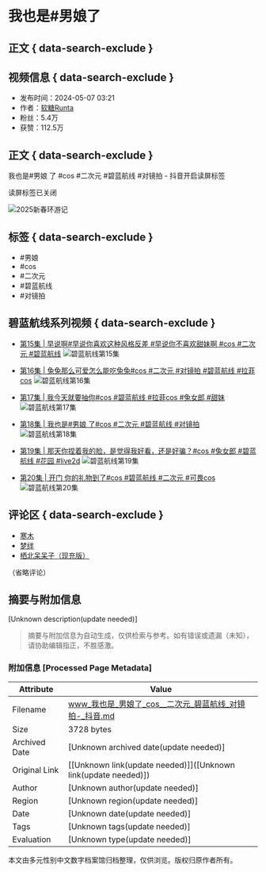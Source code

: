 # 我也是#男娘了

## 正文 { data-search-exclude }


## 视频信息 { data-search-exclude }
- 发布时间：2024-05-07 03:21
- 作者：[软糖Runta](//www.douyin.com/user/MS4wLjABAAAAt7ex50wl5TLoW0S8-16W_P5IWUcTKw23oNm7n3KgAKQ)
- 粉丝：5.4万
- 获赞：112.5万

## 正文 { data-search-exclude }
我也是#男娘 了 #cos #二次元 #碧蓝航线 #对镜拍 - 抖音开启读屏标签

读屏标签已关闭

![2025新春环游记](https://lf-resource-platform.douyinstatic.com/obj/one-solution-center-external/7359502129541449780/5335e464ad3f158974c13d2fea9a12a0.png)

## 标签 { data-search-exclude }
- #男娘
- #cos
- #二次元
- #碧蓝航线
- #对镜拍

## 碧蓝航线系列视频 { data-search-exclude }
- [第15集 | 早说啊#早说你喜欢这种风格反差 #早说你不喜欢甜妹啊 #cos #二次元 #碧蓝航线](//www.douyin.com/video/7404029082289130790)
  ![碧蓝航线第15集](//p3-pc-sign.douyinpic.com/image-cut-tos-priv/9f73ba2a91023a49fb0da80b2ebc6fe0~tplv-dy-resize-origshort-autoq-75:330.jpeg?biz_tag=pcweb_cover&from=327834062&lk3s=138a59ce&s=PackSourceEnum_MIX_AWEME&sc=cover&se=false&x-expires=2052226800&x-signature=vtD3RAVh99E20UBjbbb2TSBa07w%3D)

- [第16集 | 兔兔那么可爱怎么能吃兔兔#cos #二次元 #对镜拍 #碧蓝航线 #拉菲cos](//www.douyin.com/video/7399200263069830437)
  ![碧蓝航线第16集](//p3-pc-sign.douyinpic.com/image-cut-tos-priv/00e9fa8c38a2560ebea8f5ba0ef7da15~tplv-dy-resize-origshort-autoq-75:330.jpeg?biz_tag=pcweb_cover&from=327834062&lk3s=138a59ce&s=PackSourceEnum_MIX_AWEME&sc=cover&se=false&x-expires=2052226800&x-signature=iGN%2FsJSpbPYLQBqCxGqtVKyI8yQ%3D)

- [第17集 | 我今天就要抽你#cos #碧蓝航线 #拉菲cos #兔女郎 #甜妹](//www.douyin.com/video/7396924889988336923)
  ![碧蓝航线第17集](//p3-pc-sign.douyinpic.com/image-cut-tos-priv/cf7889c39a943f49bb17b886cf85abf9~tplv-dy-resize-origshort-autoq-75:330.jpeg?biz_tag=pcweb_cover&from=327834062&lk3s=138a59ce&s=PackSourceEnum_MIX_AWEME&sc=cover&se=false&x-expires=2052226800&x-signature=HxmG1nGH8H2gt4Iayp9EEKXblEE%3D)

- [第18集 | 我也是#男娘 了#cos #二次元 #碧蓝航线 #对镜拍](//www.douyin.com/video/7366092482196655370)
  ![碧蓝航线第18集](//p3-pc-sign.douyinpic.com/image-cut-tos-priv/c8fbe3f4f59fae3b9447678a6df53d76~tplv-dy-resize-origshort-autoq-75:330.jpeg?biz_tag=pcweb_cover&from=327834062&lk3s=138a59ce&s=PackSourceEnum_MIX_AWEME&sc=cover&se=false&x-expires=2052226800&x-signature=q6f4sjp1zx6J2uEC1WHXv%2FmiegQ%3D)

- [第19集 | 那天你捏着我的脸，是觉得我好看，还是好骗？#cos #兔女郎 #碧蓝航线 #花园 #live2d](//www.douyin.com/video/7455628851792596251)
  ![碧蓝航线第19集](//p9-pc-sign.douyinpic.com/image-cut-tos-priv/a170ed5f311184947c8703f9da812cc2~tplv-dy-resize-origshort-autoq-75:330.jpeg?biz_tag=pcweb_cover&from=327834062&lk3s=138a59ce&s=PackSourceEnum_MIX_AWEME&sc=cover&se=false&x-expires=2052226800&x-signature=qsEgVWVoWCdiEAP9lJiq3ZGklrA%3D)

- [第20集 | 开门 你的礼物到了#cos #碧蓝航线 #二次元 #可畏cos](//www.douyin.com/video/7454874242354564403)
  ![碧蓝航线第20集](//p3-pc-sign.douyinpic.com/image-cut-tos-priv/5807e12237856a2407737cd7acfe3572~tplv-dy-resize-origshort-autoq-75:330.jpeg?biz_tag=pcweb_cover&from=327834062&lk3s=138a59ce&s=PackSourceEnum_MIX_AWEME&sc=cover&se=false&x-expires=2052226800&x-signature=QM1UJ03VOAN3V4Ju8ttyVmQlePg%3D)

## 评论区 { data-search-exclude }
- [寒木](//www.douyin.com/user/MS4wLjABAAAAqp4HmflpXzs1Zq1K7RkM78VOYySfXbLoC9yl70Bxt0I) 
- [梦绊](//www.douyin.com/user/MS4wLjABAAAAH-K2rKMRnX6_Gzt4JXBsnhrpoOd6yPkx2dY171rA1js) 
- [栖北呆呆子（现充版）](//www.douyin.com/user/MS4wLjABAAAASKFDrG_G_Qyj8aH2jfnzhTmj1uGpUPeUTj33oAoATs80j8kAEJ68B2rSzWkPa6ya) 

（省略评论）
<!-- tcd_original_link https://www.douyin.com/video/7366092482196655370 -->


## 摘要与附加信息

<!-- tcd_abstract -->
[Unknown description(update needed)]
<!-- tcd_abstract_end -->

> 摘要与附加信息为自动生成，仅供检索与参考。如有错误或遗漏（未知），请协助编辑指正，不胜感激。

### 附加信息 [Processed Page Metadata]

| Attribute       | Value                                  |
|-----------------|----------------------------------------|
| Filename        | www_我也是_男娘了_cos__二次元_碧蓝航线_对镜拍-_抖音.md                             |
| Size            | 3728 bytes                           |
| Archived Date   | [Unknown archived date(update needed)]                             |
| Original Link   | [[Unknown link(update needed)]]([Unknown link(update needed)])                       |
| Author          | [Unknown author(update needed)]                               |
| Region          | [Unknown region(update needed)]                               |
| Date            | [Unknown date(update needed)]                                 |
| Tags            | [Unknown tags(update needed)]                                 |
| Evaluation            | [Unknown type(update needed)]                                 |
<!-- tcd_table_end -->

本文由多元性别中文数字档案馆归档整理，仅供浏览。版权归原作者所有。
